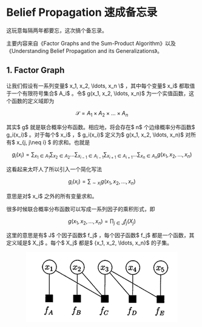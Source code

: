 <!-- File for BP tutorial -->

# Belief Propagation 速成备忘录

这玩意每隔两年都要忘，这次搞个备忘录。

主要内容来自《Factor Graphs and the Sum-Product Algorithm》以及《Understanding Belief Propagation and its Generalizations》。

## 1. Factor Graph

让我们假设有一系列变量$ x_1, x_2, \ldots, x_n \\$ ，其中每个变量$ x_i$ 都取值于一个有限符号集合$ A_i$ 。令$ g(x_1, x_2, \ldots, x_n)$ 为一个实值函数，这个函数的定义域即为

$$
\mathcal{S} = A_1 \times A_2 \times \ldots \times A_n
$$

其实$ g$ 就是联合概率分布函数。相应地，将会存在$ n$ 个边缘概率分布函数$ g_i(x_i)$ 。对于每个$ x_i$ ，$ g_i(x_i)$ 定义为$ g(x_1, x_2, \ldots, x_n)$ 对所有$ x_{j, j\neq i} $ 的求和。也就是

$$
g_i(x_i) = \sum_{x_1\in A_1}\sum_{x_2\in A_2}\ldots\sum_{x_{i-1}\in A_{i-1}}\sum_{x_{i+1}\in A_{i+1}}\ldots\sum_{x_n\in A_n} g(x_1, x_2, \ldots, x_n)
$$

这看起来太吓人了所以引入一个简化写法

$$
g_i(x_i) = \sum_{\sim x_i} g(x_1, x_2, \ldots, x_n)
$$

意思是对$ x_i$ 之外的所有变量求和。

很多时候联合概率分布函数可以写成一系列因子的乘积形式，即

$$
g(x_1, x_2, \ldots, x_n) = \prod_{j \in J} f_j(X_j)
$$

这里的意思是有$ J$ 个因子函数$ f_j$ ，每个因子函数$ f_j$ 都是一个函数，其定义域是$ X_j$ 。每个$ X_j$ 都是$ \{x_1, x_2, \ldots, x_n\}$ 的子集。


<!-- 居中本地图片 -->
<p align="center">
  <img src="./1.png" width="400" />
</p>